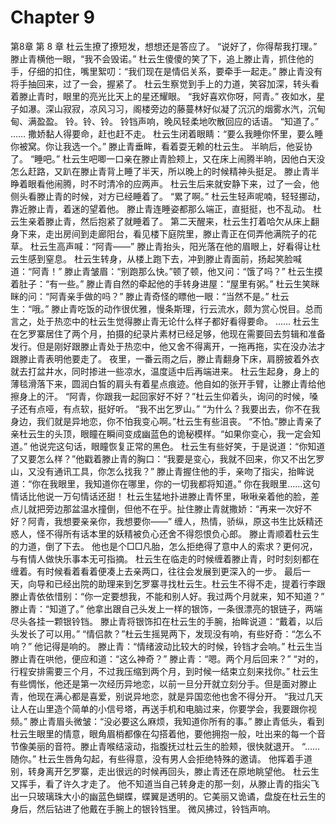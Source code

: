 # Chapter 9

第8章 第 8 章
杜云生撩了撩短发，想想还是答应了。
“说好了，你得帮我打理。”
滕止青横他一眼，“我不会毁诺。”
杜云生傻傻的笑了下，追上滕止青，抓住他的手，仔细的扣住，嘴里絮叨：“我们现在是情侣关系，要牵手一起走。”
滕止青没有将手抽回来，过了一会，握紧了。
杜云生察觉到手上的力道，笑容加深，转头看着滕止青时，眼里的亮光比天上的星还耀眼。
“我好喜欢你呀，阿青。”
夜如水，星子如瀑。深山寂寂，凉风习习，阁楼旁边的藤蔓林好似凝了沉沉的烟雾水汽，沉甸甸、满盈盈。
铃。铃、铃。
铃铛声响，晚风轻柔地吹散回应的话语。
“知道了。”
……
撒娇黏人得要命，赶也赶不走。
杜云生闭着眼睛：“要么我睡你怀里，要么睡你被窝。你让我选一个。”
滕止青垂眸，看着耍无赖的杜云生。
半晌后，他妥协了。
“睡吧。”
杜云生吧唧一口亲在滕止青脸颊上，又在床上闹腾半晌，因他白天没怎么赶路，又趴在滕止青背上睡了半天，所以晚上的时候精神头挺足。
滕止青半睁着眼看他闹腾，时不时清冷的应两声。
杜云生后来就安静下来，过了一会，他侧头看滕止青的时候，对方已经睡着了。
“累了啊。”
杜云生轻声呢喃，轻轻挪动，靠近滕止青，着迷的望着他。
滕止青连睡姿都那么端正，直挺挺，也不乱动。
杜云生亲着滕止青，然后抱紧了就睡着了。
第二天醒来，杜云生打着哈欠从床上翻身下来，走出房间到走廊阳台，看见楼下庭院里，滕止青正在伺弄他满院子的花草。
杜云生高声喊：“阿青——”
滕止青抬头，阳光落在他的眉眼上，好看得让杜云生感到窒息。
杜云生转身，从楼上跑下去，冲到滕止青面前，扬起笑脸喊道：“阿青！”
滕止青皱眉：“别跑那么快。”顿了顿，他又问：“饿了吗？”
杜云生摸着肚子：“有一些。”
滕止青自然的牵起他的手转身进屋：“屋里有粥。”
杜云生笑眯眯的问：“阿青亲手做的吗？”
滕止青奇怪的瞟他一眼：“当然不是。”
杜云生：“哦。”
滕止青吃饭的动作很优雅，慢条斯理，行云流水，颇为赏心悦目。总而言之，处于热恋中的杜云生觉得滕止青无论什么样子都好看得要命。
……
杜云生在乞罗寨居住了两个月，拍摄的纪录片素材已经足够，他现在需要回去剪辑和准备发行。但是刚好跟滕止青处于热恋中，他又舍不得离开，一拖再拖，实在没办法才跟滕止青表明他要走了。
夜里，一番云雨之后，滕止青翻身下床，肩膀披着外衣就去打盆井水，同时掺进一些凉水，温度适中后再端进来。
杜云生起身，身上的薄毯滑落下来，圆润白皙的肩头有着星点痕迹。他自如的张开手臂，让滕止青给他擦身上的汗。
“阿青，你跟我一起回家好不好？”杜云生仰着头，询问的时候，嗓子还有点哑，有点软，挺好听。
“我不出乞罗山。”
“为什么？我要出去，你不在我身边，我们就是异地恋，你不怕我变心啊。”杜云生有些沮丧。
“不怕。”滕止青亲了亲杜云生的头顶，眼瞳在瞬间变成幽蓝色的诡秘模样。“如果你变心，我一定会知道。”
他说完这句话，眼瞳恢复正常的黑色。
杜云生有些好笑，于是说道：“你知道了又要怎么样？”他戳着滕止青的胸口：“我要是变心，我就不回来，你又不出乞罗山，又没有通讯工具，你怎么找我？”
滕止青握住他的手，亲吻了指尖，抬眸说道：“你在我眼里，我知道你在哪里，你的一切我都将知道。”
你在我眼里……这句情话比他说一万句情话还甜！
杜云生猛地扑进滕止青怀里，啾啾亲着他的脸，差点儿就把旁边那盆温水撞倒，但他不在乎。扯住滕止青就撒娇：“再来一次好不好？阿青，我想要亲亲你，我想要你——”
缠人，热情，骄纵，原这书生比妖精还惑人，怪不得所有话本里的妖精被负心还舍不得怨恨负心郎。
滕止青顺着杜云生的力道，倒了下去。
他也是个□□凡胎，怎么拒绝得了意中人的索求？更何况，与有情人做快乐事本无可指摘。
杜云生在临走的时候缠着滕止青，时时刻刻都在缠着。有时候看着看着便凑上去亲两口，往往会发展到更深入的一步。
最后一天，向导和已经出院的助理来到乞罗寨寻找杜云生。杜云生不得不走，提着行李跟滕止青依依惜别：“你一定要想我，不能和别人好。我过两个月就来，知不知道？”
滕止青：“知道了。”
他拿出跟自己头发上一样的银饰，一条很漂亮的银链子，两端尽头各挂一颗银铃铛。
滕止青将银饰扣在杜云生的手腕，抬眸说道：“戴着，以后头发长了可以用。”
“情侣款？”杜云生摇晃两下，发现没有响，有些好奇：“怎么不响？”
他记得是响的。
滕止青：“情绪波动比较大的时候，铃铛才会响。”
杜云生当滕止青在哄他，便应和道：“这么神奇？”
滕止青：“嗯。两个月后回来？”
“对的，行程安排需要三个月，不过我压缩到两个月，到时候一结束立刻来找你。”
杜云生有些惆怅，他还是第一次经历异地恋，以前一旦分开就立刻分手。但是面对滕止青，他现在满心都是喜爱，别说异地恋，就是异国恋他也舍不得分开。
“我过几天让人在山里造个简单的小信号塔，再送手机和电脑过来，你要学会，我要跟你视频。”
滕止青眉头微皱：“没必要这么麻烦，我知道你所有的事。”
滕止青低头，看到杜云生眼里的情意，眼角眉梢都像在勾搭着他，要他拥抱一般，吐出来的每一个音节像美丽的音符。滕止青喉结滚动，指腹抚过杜云生的脸颊，很快就退开。
“……随你。”
杜云生唇角勾起，有些得意，没有男人会拒绝特殊的邀请。
他挥着手道别，转身离开乞罗寨，走出很远的时候再回头，滕止青还在原地眺望他。
杜云生又挥手，看了许久才走了。
他不知道当自己转身走的那一刻，从滕止青的指尖飞出一只玻璃珠大小的幽蓝色蝴蝶，蝶翼是透明的。它美丽又诡谲，盘旋在杜云生的身后，然后钻进了他戴在手腕上的银铃铛里。
微风拂过，铃铛声响。
